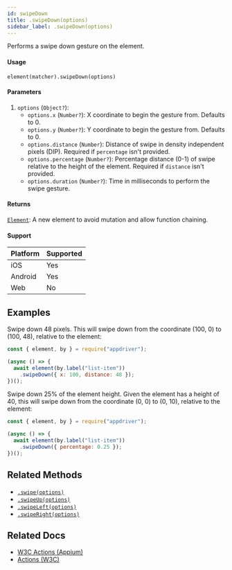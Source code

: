 ```yaml
---
id: swipeDown
title: .swipeDown(options)
sidebar_label: .swipeDown(options)
---
```


Performs a swipe down gesture on the element.

#### Usage

```text
element(matcher).swipeDown(options)
```

#### Parameters

1. `options` (`Object?`):
    - `options.x` (`Number?`): X coordinate to begin the gesture from. Defaults to 0.
    - `options.y` (`Number?`): Y coordinate to begin the gesture from. Defaults to 0.
    - `options.distance` (`Number`): Distance of swipe in density independent pixels (DIP). Required if `percentage` isn't provided.
    - `options.percentage` (`Number?`): Percentage distance (0-1) of swipe relative to the height of the element. Required if `distance` isn't provided. 
    - `options.duration` (`Number?`): Time in milliseconds to perform the swipe gesture.

#### Returns

[`Element`](../element.md): A new element to avoid mutation and allow function chaining.

#### Support

| Platform | Supported |
| -------- | --------- |
| iOS      | Yes       |
| Android  | Yes       |
| Web      | No        |

## Examples

Swipe down 48 pixels. This will swipe down from the coordinate (100, 0) to (100, 48), relative to the element:

```javascript
const { element, by } = require("appdriver");

(async () => {
  await element(by.label("list-item"))
    .swipeDown({ x: 100, distance: 48 });
})();
```

Swipe down 25% of the element height. Given the element has a height of 40, this will swipe down from the coordinate (0, 0) to (0, 10), relative to the element:

```javascript
const { element, by } = require("appdriver");

(async () => {
  await element(by.label("list-item"))
    .swipeDown({ percentage: 0.25 });
})();
```

## Related Methods

- [`.swipe(options)`](./swipe.md)
- [`.swipeUp(options)`](./swipeUp.md)
- [`.swipeLeft(options)`](./swipeLeft.md)
- [`.swipeRight(options)`](./swipeRight.md)

## Related Docs

- [W3C Actions (Appium)](http://appium.io/docs/en/commands/interactions/actions/)
- [Actions (W3C)](https://www.w3.org/TR/webdriver/#actions)